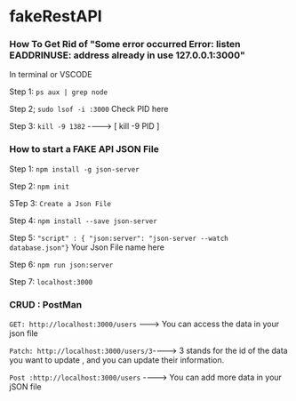 # fakeRestAPI

### How To Get Rid of "Some error occurred Error: listen EADDRINUSE: address already in use 127.0.0.1:3000"

In terminal or VSCODE 

Step 1: `ps aux | grep node` 

Step 2; `sudo lsof -i :3000` Check PID here 

Step 3: `kill -9 1382`  ----> [ kill -9 PID ]


### How to start a FAKE API JSON File 

Step 1: `npm install -g json-server`

Step 2: `npm init`

STep 3: `Create a Json File` 

Step 4: `npm install --save json-server` 

Step 5: `"script" : { "json:server": "json-server --watch database.json"}` Your Json File name here 

Step 6: `npm run json:server`

Step 7: `localhost:3000`

### CRUD : PostMan  

`GET: http://localhost:3000/users` ---> You can access the data in your json file 

`Patch: http://localhost:3000/users/3`----> 3 stands for the id of the data you want to update , and you can update their information. 

`Post :http://localhost:3000/users` ----> You can add more data in your jSON file 




